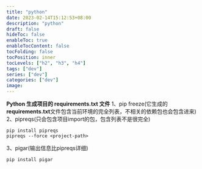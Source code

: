 ```yaml
---
title: "python"
date: 2023-02-14T15:12:53+08:00
description: "python"
draft: false
hideToc: false
enableToc: true
enableTocContent: false
tocFolding: false
tocPosition: inner
tocLevels: ["h2", "h3", "h4"]
tags: ["dev"]
series: ["dev"]
categories: ["dev"]
image:
---
```

**Python 生成项目的 requirements.txt 文件**
1、pip freeze(它生成的**requirements.txt**文件包含当前环境的完全列表，不相关的依赖包也会包含进来)
2、pipreqs(只会包含项目import的包，包含列表不是很完全)
```
pip install pipreqs
pipreqs --force <project-path>
```
3、pigar(输出信息比pipreqs详细)
```
pip install pigar
```